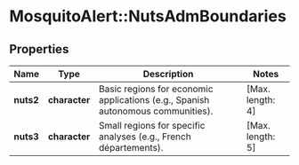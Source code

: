 # MosquitoAlert::NutsAdmBoundaries


## Properties
Name | Type | Description | Notes
------------ | ------------- | ------------- | -------------
**nuts2** | **character** | Basic regions for economic applications (e.g., Spanish autonomous communities). | [Max. length: 4] 
**nuts3** | **character** | Small regions for specific analyses (e.g., French départements). | [Max. length: 5] 


